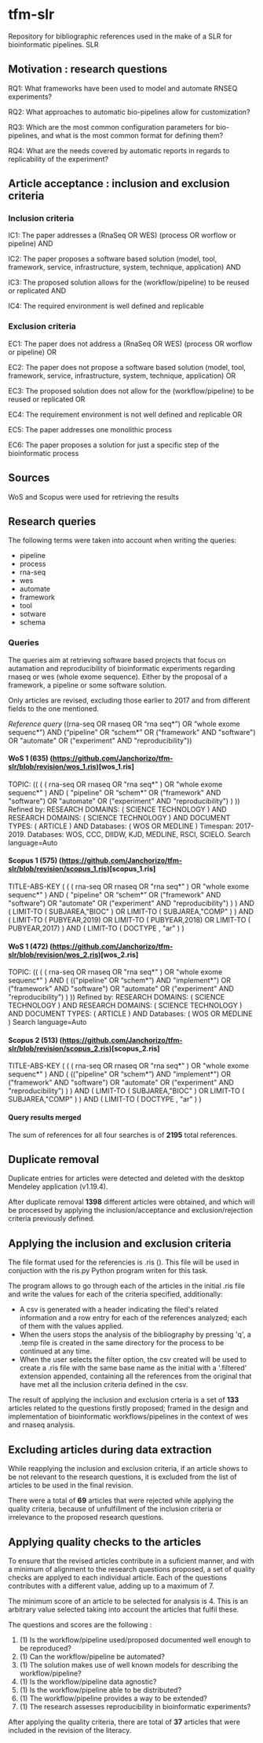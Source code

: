 # tfm-slr
Repository for bibliographic references used in the make of a SLR for bioinformatic pipelines.
 SLR
## Motivation : research questions  
RQ1: What frameworks have been used to model and automate RNSEQ experiments?

RQ2: What approaches to automatic bio-pipelines allow for customization?

RQ3: Which are the most common configuration parameters for bio-pipelines, and what is the 
most common format for defining them?

RQ4: What are the needs covered by automatic reports in regards to replicability of the 
experiment?

## Article acceptance : inclusion and exclusion criteria
### Inclusion criteria
IC1: The paper addresses a (RnaSeq OR WES) (process OR worflow or pipeline) AND

IC2: The paper proposes a software based solution (model, tool, framework, service, 
infrastructure, system, technique, application) AND

IC3: The proposed solution allows for the (workflow/pipeline) to be reused or replicated AND

IC4: The required environment is well defined and replicable 

### Exclusion criteria
EC1: The paper does not address a (RnaSeq OR WES) (process OR worflow or pipeline) OR

EC2: The paper does not propose a software based solution (model, tool, framework, service, 
infrastructure, system, technique, application) OR

EC3: The proposed solution does not allow for the (workflow/pipeline) to be reused or replicated OR

EC4: The requirement environment is not well defined and replicable OR

EC5: The paper addresses one monolithic process

EC6: The paper proposes a solution for just a specific step of the bioinformatic process

## Sources
WoS and Scopus were used for retrieving the results

## Research queries
The following terms were taken into account when writing the queries:

+ pipeline
+ process
+ rna-seq
+ wes
+ automate
+ framework
+ tool
+ sotware
+ schema

### Queries
The queries aim at retrieving software based projects that focus on autamation and reproducibility of bioinformatic experiments regarding rnaseq or wes (whole exome sequence). Either by the proposal of a framework, a pipeline or some software solution.

Only articles are revised, excluding those earlier to 2017 and from different fields to the one mentioned.

_Reference query_
((rna-seq OR rnaseq OR “rna seq*”) OR ”whole exome sequenc*”) AND (“pipeline” OR “schem*” OR ("framework" AND "software") OR "automate" OR ("experiment" AND "reproducibility"))

#### WoS 1 (635) (https://github.com/Janchorizo/tfm-slr/blob/revision/wos_1.ris)[wos_1.ris]
TOPIC: (( ( ( rna-seq OR rnaseq OR "rna seq*" ) OR "whole exome sequenc*" ) AND ( "pipeline" OR “schem*” OR ("framework" AND "software") OR "automate" OR ("experiment" AND "reproducibility") ) ))
Refined by: RESEARCH DOMAINS: ( SCIENCE TECHNOLOGY ) AND RESEARCH DOMAINS: ( SCIENCE TECHNOLOGY ) AND DOCUMENT TYPES: ( ARTICLE ) AND Databases: ( WOS OR MEDLINE )
Timespan: 2017-2019. Databases:  WOS, CCC, DIIDW, KJD, MEDLINE, RSCI, SCIELO.
Search language=Auto  

#### Scopus 1 (575) (https://github.com/Janchorizo/tfm-slr/blob/revision/scopus_1.ris)[scopus_1.ris]
TITLE-ABS-KEY ( ( ( rna-seq OR rnaseq OR "rna seq*" ) OR "whole exome sequenc*" ) 
AND ( "pipeline" OR “schem*”
    OR ("framework" AND "software") 
OR "automate" 
OR ("experiment" AND "reproducibility") ) ) 
AND ( LIMIT-TO ( SUBJAREA,"BIOC" ) 
OR LIMIT-TO ( SUBJAREA,"COMP" ) ) 
AND ( LIMIT-TO ( PUBYEAR,2019) 
OR LIMIT-TO ( PUBYEAR,2018) 
OR LIMIT-TO ( PUBYEAR,2017) )
AND  ( LIMIT-TO ( DOCTYPE ,  "ar" ) ) 

#### WoS 1 (472) (https://github.com/Janchorizo/tfm-slr/blob/revision/wos_2.ris)[wos_2.ris]
TOPIC: (( ( ( rna-seq OR rnaseq OR "rna seq*" ) OR "whole exome sequenc*" ) AND ( (("pipeline" OR “schem*”) AND "implement*") OR ("framework" AND "software") OR "automate" OR ("experiment" AND "reproducibility") ) ))
Refined by: RESEARCH DOMAINS: ( SCIENCE TECHNOLOGY ) AND RESEARCH DOMAINS: ( SCIENCE TECHNOLOGY ) AND DOCUMENT TYPES: ( ARTICLE ) AND Databases: ( WOS OR MEDLINE )
Search language=Auto  

#### Scopus 2 (513) (https://github.com/Janchorizo/tfm-slr/blob/revision/scopus_2.ris)[scopus_2.ris]
TITLE-ABS-KEY ( ( ( rna-seq OR rnaseq OR "rna seq*" ) OR "whole exome sequenc*" ) 
AND ( (("pipeline" OR “schem*”) AND "implement*")
    OR ("framework" AND "software") 
OR "automate" 
OR ("experiment" AND "reproducibility") ) ) 
AND ( LIMIT-TO ( SUBJAREA,"BIOC" ) 
OR LIMIT-TO ( SUBJAREA,"COMP" ) ) 
AND  ( LIMIT-TO ( DOCTYPE ,  "ar" ) ) 

#### Query results merged
The sum of references for all four searches is of **2195** total references.

## Duplicate removal
Duplicate entries for articles were detected and deleted with the desktop Mendeley application (v1.19.4).

After duplicate removal __1398__ different articles were obtained, and which will be processed by applying the inclusion/acceptance and 
exclusion/rejection criteria previously defined.

## Applying the inclusion and exclusion criteria
The file format used for the referencies is .ris (). This file will be used in conjuction with the
ris.py Python program writen for this task.

The program allows to go through each of the articles in the initial .ris file and write the values
for each of the criteria specified, additionally:
* A csv is generated with a header indicating the filed's related information and a row entry for
	each of the references analyzed; each of them with the values applied.
* When the users stops the analysis of the bibliography by pressing 'q', a .temp file is created
	in the same directory for the process to be continued at any time.
* When the user selects the filter option, the csv created will be used to create a .ris file with
	the same base name as the initial with a '.filtered' extension appended, containing all the
	references from the original that have met all the inclusion criteria defined in the csv.

The result of applying the inclusion and exclusion crteria is a set of __133__ articles related to the questions firstly
proposed; framed in the design and implementation of bioinformatic workflows/pipelines in the context
of wes and rnaseq analysis.

## Excluding articles during data extraction
While reapplying the inclusion and exclusion criteria, if an article shows to be not relevant to
the research questions, it is excluded from the list of articles to be used in the final revision.

There were a total of __69__ articles that were rejected while applying the quality criteria, 
because of unfulfillment of the inclusion criteria or irrelevance to the proposed research questions.

## Applying quality checks to the articles
To ensure that the revised articles contribute in a suficient manner, and with a minimum of alignment
to the research questions proposed, a set of quality checks are applyed to each individual article.
Each of the questions contributes with a different value, adding up to a maximum of 7.

The minimum score of an article to be selected for analysis is 4. This is an arbitrary value
selected taking into account the articles that fulfil these.

The questions and scores are the following :
1. (1) Is the workflow/pipeline used/proposed documented well enough to be reproduced?
2. (1) Can the workflow/pipeline be automated?
3. (1) The solution makes use of well known models for describing the workflow/pipeline?
4. (1) Is the workflow/pipeline data agnostic?
5. (1) Is the workflow/pipeline able to be distributed?
6. (1) The workflow/pipeline provides a way to be extended?
7. (1) The research assesses reproducibility in bioinformatic experiments? 

After applying the quality criteria, there are total of __37__ articles that were included in the revision
of the literacy.

